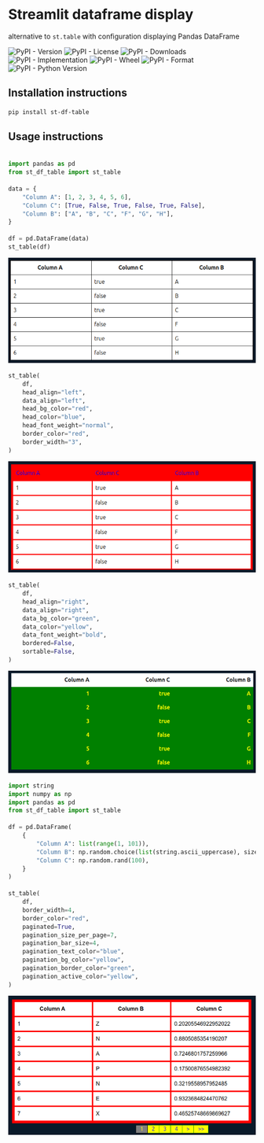 # Streamlit dataframe display
alternative to `st.table` with configuration displaying Pandas DataFrame


![PyPI - Version](https://img.shields.io/pypi/v/st-df-table)
![PyPI - License](https://img.shields.io/pypi/l/st-df-table)
![PyPI - Downloads](https://img.shields.io/pypi/dm/st-df-table)
![PyPI - Implementation](https://img.shields.io/pypi/implementation/st-df-table)
![PyPI - Wheel](https://img.shields.io/pypi/wheel/st-df-table)
![PyPI - Format](https://img.shields.io/pypi/format/st-df-table)
![PyPI - Python Version](https://img.shields.io/pypi/pyversions/st-df-table)

## Installation instructions

```sh
pip install st-df-table
```

## Usage instructions

```python

import pandas as pd
from st_df_table import st_table

data = {
    "Column A": [1, 2, 3, 4, 5, 6],
    "Column C": [True, False, True, False, True, False],
    "Column B": ["A", "B", "C", "F", "G", "H"],
}

df = pd.DataFrame(data)
st_table(df)

```
![table-1](https://raw.githubusercontent.com/mysiar-org/st-table/refs/heads/master/doc/table1.png)

```python
st_table(
    df,
    head_align="left",
    data_align="left",
    head_bg_color="red",
    head_color="blue",
    head_font_weight="normal",
    border_color="red",
    border_width="3",
)
```
![table-2](https://raw.githubusercontent.com/mysiar-org/st-table/refs/heads/master/doc/table2.png)

```python
st_table(
    df,
    head_align="right",
    data_align="right",
    data_bg_color="green",
    data_color="yellow",
    data_font_weight="bold",
    bordered=False,
    sortable=False,
)
```
![table-3](https://raw.githubusercontent.com/mysiar-org/st-table/refs/heads/master/doc/table3.png)

```python
import string
import numpy as np
import pandas as pd
from st_df_table import st_table

df = pd.DataFrame(
    {
        "Column A": list(range(1, 101)),
        "Column B": np.random.choice(list(string.ascii_uppercase), size=100),
        "Column C": np.random.rand(100),
    }
)

st_table(
    df,
    border_width=4,
    border_color="red",
    paginated=True,
    pagination_size_per_page=7,
    pagination_bar_size=4,
    pagination_text_color="blue",
    pagination_bg_color="yellow",
    pagination_border_color="green",
    pagination_active_color="yellow",
)

```
![table-4](https://raw.githubusercontent.com/mysiar-org/st-table/refs/heads/master/doc/table4.png)
